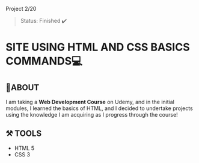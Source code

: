 Project 2/20

> Status: Finished ✔️

# SITE USING HTML AND CSS BASICS COMMANDS💻

## 📕ABOUT
I am taking a **Web Development Course** on Udemy, and in the initial modules, I learned the basics of HTML, and I decided to undertake projects using the knowledge I am acquiring as I progress through the course!

## ⚒️ TOOLS
- HTML 5
- CSS 3
